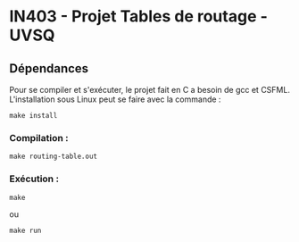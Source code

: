 # IN403 - Projet Tables de routage - UVSQ

## Dépendances
Pour se compiler et s'exécuter, le projet fait en C a besoin de gcc et CSFML. L'installation sous Linux peut se faire avec la commande :
```shell
make install
```
### Compilation :
```shell
make routing-table.out
```
### Exécution :
```shell
make
```
ou
```shell
make run
```
